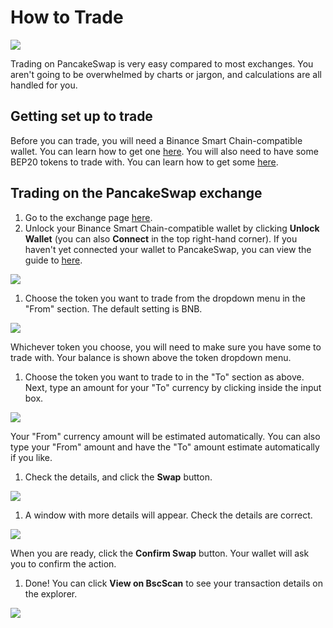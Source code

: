 # How to Trade

![](../../.gitbook/assets/docs-masthead-5-.png)

Trading on PancakeSwap is very easy compared to most exchanges. You aren't going to be overwhelmed by charts or jargon, and calculations are all handled for you.

## Getting set up to trade

Before you can trade, you will need a Binance Smart Chain-compatible wallet. You can learn how to get one [here](https://docs.pancakeswap.finance/get-started/wallet-guide). You will also need to have some BEP20 tokens to trade with. You can learn how to get some [here](https://docs.pancakeswap.finance/get-started/bep20-guide).

## Trading on the PancakeSwap exchange

1. Go to the exchange page [here](https://exchange.pancakeswap.finance/#/swap).
2. Unlock your Binance Smart Chain-compatible wallet by clicking **Unlock Wallet** \(you can also **Connect** in the top right-hand corner\). If you haven't yet connected your wallet to PancakeSwap, you can view the guide to [here](https://docs.pancakeswap.finance/get-started/connection-guide).

![](../../.gitbook/assets/image%20%28155%29.png)

1. Choose the token you want to trade from the dropdown menu in the "From" section. The default setting is BNB.

![](../../.gitbook/assets/image%20%28110%29.png)

Whichever token you choose, you will need to make sure you have some to trade with. Your balance is shown above the token dropdown menu.

1. Choose the token you want to trade to in the "To" section as above. Next, type an amount for your "To" currency by clicking inside the input box.

![](../../.gitbook/assets/image%20%283%29.png)

Your "From" currency amount will be estimated automatically. You can also type your "From" amount and have the "To" amount estimate automatically if you like.

1. Check the details, and click the **Swap** button.

![](../../.gitbook/assets/image%20%2863%29.png)

1. A window with more details will appear. Check the details are correct.

![](../../.gitbook/assets/image%20%2858%29.png)

When you are ready, click the **Confirm Swap** button. Your wallet will ask you to confirm the action.

1. Done! You can click **View on BscScan** to see your transaction details on the explorer.

![](../../.gitbook/assets/image%20%2823%29.png)

